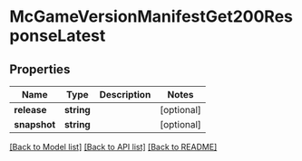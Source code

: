 # McGameVersionManifestGet200ResponseLatest

## Properties
Name | Type | Description | Notes
------------ | ------------- | ------------- | -------------
**release** | **string** |  | [optional] 
**snapshot** | **string** |  | [optional] 

[[Back to Model list]](../README.md#documentation-for-models) [[Back to API list]](../README.md#documentation-for-api-endpoints) [[Back to README]](../README.md)


